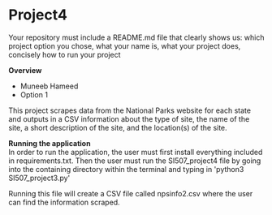 # Project4

Your repository must include a README.md file that clearly shows us:
which project option you chose,
what your name is,
what your project does, concisely
how to run your project


**Overview**

* Muneeb Hameed
* Option 1

This project scrapes data from the National Parks website for each state and outputs in a CSV information about the type of site, the name of the site, a short description of the site, and the location(s) of the site.

**Running the application**<br>
In order to run the application, the user must first install everything included in requirements.txt.
Then the user must run the SI507_project4 file by going into the containing directory within the terminal and typing in 'python3 SI507_project3.py'

Running this file will create a CSV file called npsinfo2.csv where the user can find the information scraped.
